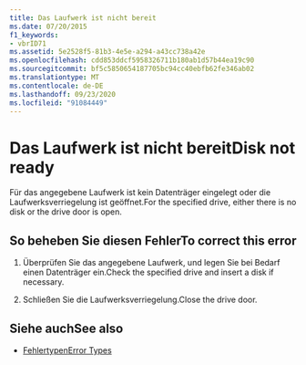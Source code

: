 ```yaml
---
title: Das Laufwerk ist nicht bereit
ms.date: 07/20/2015
f1_keywords:
- vbrID71
ms.assetid: 5e2528f5-81b3-4e5e-a294-a43cc738a42e
ms.openlocfilehash: cdd853ddcf5958326711b180ab1d57b44ea19c90
ms.sourcegitcommit: bf5c5850654187705bc94cc40ebfb62fe346ab02
ms.translationtype: MT
ms.contentlocale: de-DE
ms.lasthandoff: 09/23/2020
ms.locfileid: "91084449"
---
```

# <a name="disk-not-ready"></a><span data-ttu-id="eaae8-102">Das Laufwerk ist nicht bereit</span><span class="sxs-lookup"><span data-stu-id="eaae8-102">Disk not ready</span></span>

<span data-ttu-id="eaae8-103">Für das angegebene Laufwerk ist kein Datenträger eingelegt oder die Laufwerksverriegelung ist geöffnet.</span><span class="sxs-lookup"><span data-stu-id="eaae8-103">For the specified drive, either there is no disk or the drive door is open.</span></span>  
  
## <a name="to-correct-this-error"></a><span data-ttu-id="eaae8-104">So beheben Sie diesen Fehler</span><span class="sxs-lookup"><span data-stu-id="eaae8-104">To correct this error</span></span>  
  
1. <span data-ttu-id="eaae8-105">Überprüfen Sie das angegebene Laufwerk, und legen Sie bei Bedarf einen Datenträger ein.</span><span class="sxs-lookup"><span data-stu-id="eaae8-105">Check the specified drive and insert a disk if necessary.</span></span>  
  
2. <span data-ttu-id="eaae8-106">Schließen Sie die Laufwerksverriegelung.</span><span class="sxs-lookup"><span data-stu-id="eaae8-106">Close the drive door.</span></span>  
  
## <a name="see-also"></a><span data-ttu-id="eaae8-107">Siehe auch</span><span class="sxs-lookup"><span data-stu-id="eaae8-107">See also</span></span>

- [<span data-ttu-id="eaae8-108">Fehlertypen</span><span class="sxs-lookup"><span data-stu-id="eaae8-108">Error Types</span></span>](../programming-guide/language-features/error-types.md)
